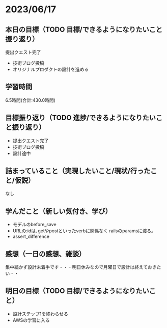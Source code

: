 # 2023/06/17
## 本日の目標（TODO 目標/できるようになりたいこと振り返り）
 提出クエスト完了
- 技術ブログ投稿
- オリジナルプロダクトの設計を進める
## 学習時間
6.5時間(合計:430.0時間)
## 目標振り返り（TODO 進捗/できるようになりたいこと振り返り）
- 提出クエスト完了
- 技術ブログ投稿
- 設計途中
## 詰まっていること（実現したいこと/現状/行ったこと/仮説）
なし
## 学んだこと（新しい気付き、学び）
- モデルのbefore_save
- URLの:idは､getやpostといったverbに関係なく railsのparamsに渡る｡
- assert_difference
## 感想（一日の感想、雑談）
集中続かず設計未着手です・・・明日休みなので月曜日で設計は終えておきたい・・
## 明日の目標（TODO 目標/できるようになりたいこと）
- 設計ステップ1を終わらせる
- AWSの学習に入る
